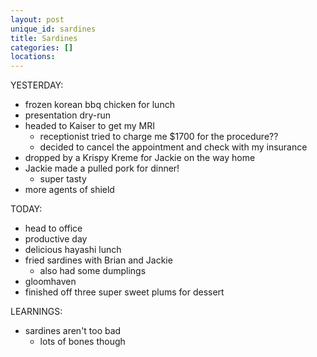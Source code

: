 ```yaml
---
layout: post
unique_id: sardines
title: Sardines
categories: []
locations: 
---
```


YESTERDAY:
* frozen korean bbq chicken for lunch
* presentation dry-run
* headed to Kaiser to get my MRI
  * receptionist tried to charge me $1700 for the procedure??
  * decided to cancel the appointment and check with my insurance
* dropped by a Krispy Kreme for Jackie on the way home
* Jackie made a pulled pork for dinner!
  * super tasty
* more agents of shield

TODAY:
* head to office
* productive day
* delicious hayashi lunch
* fried sardines with Brian and Jackie
  * also had some dumplings
* gloomhaven
* finished off three super sweet plums for dessert

LEARNINGS:
* sardines aren't too bad
  * lots of bones though
